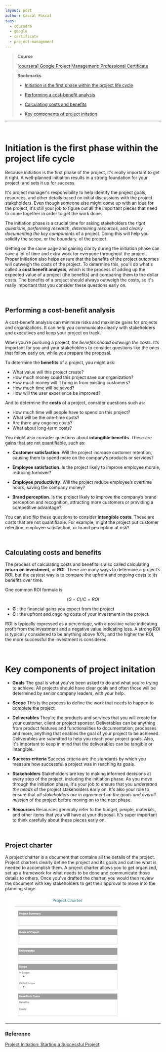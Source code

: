 ```yaml
---
layout: post
author: Cascal Pascal
tags:
  - coursera
  - google
  - certificate
  - project-management
---
```


> **Course**
>
> [[coursera] Google Project Management: Professional Certificate](https://cascalpascal.github.io/coursera-google-project-management-professional-certificate)

> **Bookmarks**
> 
> - [Initiation is the first phase within the project life cycle](#initiation-is-the-first-phase-within-the-project-life-cycle)
> 
> - [Performing a cost-benefit analysis](#performing-a-cost-benefit-analysis)
> 
> - [Calculating costs and benefits](#calculating-costs-and-benefits)
> 
> - [Key components of project initation](#key-components-of-project-initation)

---

<br>

# Initiation is the first phase within the project life cycle
Because initiation is the first phase of the project, it's really important to get it right. A well-planned initiation results in a strong foundation for your project, and sets it up for success.

It's project manager's responsibility to help identify the project goals, resources, and other details based on initial discussions with the project stakeholders. Even though someone else might come up with an idea for the project, it's still your job to figure out all the important pieces that need to come together in order to get the work done.

The initiation phase is a crucial time for asking stakeholders the *right questions*, *performing research*, *determining resources*, and *clearly documenting the key components* of a project. Doing this will help you solidify the scope, or the boundary, of the project.

Getting on the same page and gaining clarity during the initiation phase can save a lot of time and extra work for everyone throughout the project. Proper initiation also helps ensure that the benefits of the project outcomes will outweigh the costs of the project. To determine this, you'll do what's called a **cost benefit analysis**, which is the process of adding up the expected value of a project (the benefits) and comparing them to the dollar costs. The benefits of a project should always outweigh the costs, so it's really important that you consider these questions early on. 


<br>

## Performing a cost-benefit analysis
A cost-benefit analysis can minimize risks and maximize gains for projects and organizations. It can help you communicate clearly with stakeholders and executives and keep your project on track.

When you’re pursuing a project, *the benefits should outweigh the costs*. It’s important for you and your stakeholders to consider questions like the ones that follow early on, while you prepare the proposal.

To determine the **benefits** of a project, you might ask:

- What value will this project create? 
- How much money could this project save our organization? 
- How much money will it bring in from existing customers? 
- How much time will be saved? 
- How will the user experience be improved?

And to determine the **costs** of a project, consider questions such as:

- How much time will people have to spend on this project? 
- What will be the one-time costs? 
- Are there any ongoing costs? 
- What about long-term costs?

You might also consider questions about **intangible benefits**. These are gains that are not quantifiable, such as:

- **Customer satisfaction**. Will the project increase customer retention, causing them to spend more on the company’s products or services? 
    
- **Employee satisfaction**. Is the project likely to improve employee morale, reducing turnover? 
    
- **Employee productivity**. Will the project reduce employee’s overtime hours, saving the company money?
    
- **Brand perception**. Is the project likely to improve the company’s brand perception and recognition, attracting more customers or providing a competitive advantage?

You can also flip these questions to consider **intangible costs**. These are costs that are not quantifiable. For example, might the project put customer retention, employee satisfaction, or brand perception at risk?


<br>

## Calculating costs and benefits
The process of calculating costs and benefits is also called calculating **return on investment**, or **ROI**. There are many ways to determine a project’s ROI, but the easiest way is to compare the upfront and ongoing costs to its benefits over time.

One common ROI formula is:

$$(G-C)/C=ROI$$

- **G** : the financial gains you expect from the project
- **C** : the upfront and ongoing costs of your investment in the project.
  
ROI is typically expressed as a percentage, with a positive value indicating profit from the investment and a negative value indicating loss. A strong ROI is typically considered to be anything above *10%*, and the higher the ROI, the more successful the investment is considered.


<br>

# Key components of project initation

- **Goals**
	The goal is what you've been asked to do and what you're trying to achieve. All projects should have clear goals and often those will be determined by senior company leaders, with your help. 
	
- **Scope**
	This is the process to define the work that needs to happen to complete the project.
	
- **Deliverables**
	They're the products and services that you will create for your customer, client or project sponsor. Deliverables can be anything from product features and functionalities to documentation, processes and more, anything that enables the goal of your project to be achieved. Deliverables are submitted to help you reach your project goals. Also, it's important to keep in mind that the deliverables can be tangible or intangible. 
	
- **Success criteria**
	Success criteria are the standards by which you measure how successful a project was in reaching its goals. 
	
- **Stakeholders**
	Stakeholders are key to making informed decisions at every step of the project, including the initiation phase. As you move through the initiation phase, it's your job to ensure that you *understand the needs* of the project stakeholders early on. It's also your role to ensure that *all stakeholders are in agreement on the goals and overall mission* of the project before moving on to the next phase. 
	
- **Resources**
	Resources generally refer to the budget, people, materials, and other items that you will have at your disposal. It's super important to think carefully about these pieces early on.


<br>

## Project charter
A project charter is a document that contains all the details of the project. Project charters clearly define the project and its goals and outline what is needed to accomplish them. A project charter allows you to get organized, set up a framework for what needs to be done and communicate those details to others. Once you've drafted the charter, you would then review the document with key stakeholders to get their approval to move into the planning stage. 

![[Pasted image 20240403160625.png]](https://github.com/cascalpascal/cascalpascal.github.io/blob/master/assets/images/Course/Pasted%20image%2020240403160625.png?raw=true)


---

### Reference

[Project Initiation: Starting a Successful Project](https://www.coursera.org/learn/project-initiation-google?)